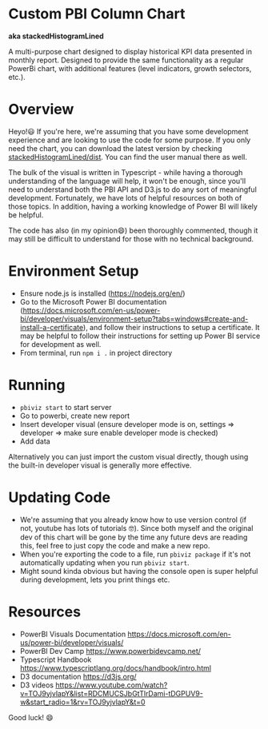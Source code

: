 # Custom PBI Column Chart
**aka stackedHistogramLined**

A multi-purpose chart designed to display historical KPI data presented in monthly report. 
Designed to provide the same functionality as a regular PowerBi chart, with additional features (level indicators, growth selectors, etc.).

# Overview
Heyo!😃 If you're here, we're assuming that you have some development experience and are looking to use the code for some purpose. If you only need the chart, you can download the latest version by checking [stackedHistogramLined/dist](https://github.com/JesseXia-Rogers/stackedHistogramLined/tree/master/dist). You can find the user manual there as well.

The bulk of the visual is written in Typescript - while having a thorough understanding of the language will help, it won't be enough, since you'll need to understand both the PBI API and D3.js to do any sort of meaningful development. Fortunately, we have lots of helpful resources on both of those topics. In addition, having a working knowledge of Power BI will likely be helpful.

The code has also (in my opinion😄) been thoroughly commented, though it may still be difficult to understand for those with no technical background.

# Environment Setup
- Ensure node.js is installed (https://nodejs.org/en/)
- Go to the Microsoft Power BI documentation (https://docs.microsoft.com/en-us/power-bi/developer/visuals/environment-setup?tabs=windows#create-and-install-a-certificate), and follow their instructions to setup a certificate. It may be helpful to follow their instructions for setting up Power BI service for development as well.
- From terminal, run `npm i .` in project directory

# Running
- `pbiviz start` to start server
- Go to powerbi, create new report
- Insert developer visual (ensure developer mode is on, settings => developer => make sure enable developer mode is checked)
- Add data

Alternatively you can just import the custom visual directly, though using the built-in developer visual is generally more effective.

# Updating Code
- We're assuming that you already know how to use version control (if not, youtube has lots of tutorials 🤓). Since both myself and the original dev of this chart will be gone by the time any future devs are reading this, feel free to just copy the code and make a new repo. 
- When you're exporting the code to a file, run `pbiviz package` if it's not automatically updating when you run `pbiviz start`.
- Might sound kinda obvious but having the console open is super helpful during development, lets you print things etc.

# Resources
- PowerBI Visuals Documentation https://docs.microsoft.com/en-us/power-bi/developer/visuals/
- PowerBI Dev Camp https://www.powerbidevcamp.net/
- Typescript Handbook https://www.typescriptlang.org/docs/handbook/intro.html
- D3 documentation https://d3js.org/
- D3 videos https://www.youtube.com/watch?v=TOJ9yjvlapY&list=RDCMUCSJbGtTlrDami-tDGPUV9-w&start_radio=1&rv=TOJ9yjvlapY&t=0


Good luck! 😄
